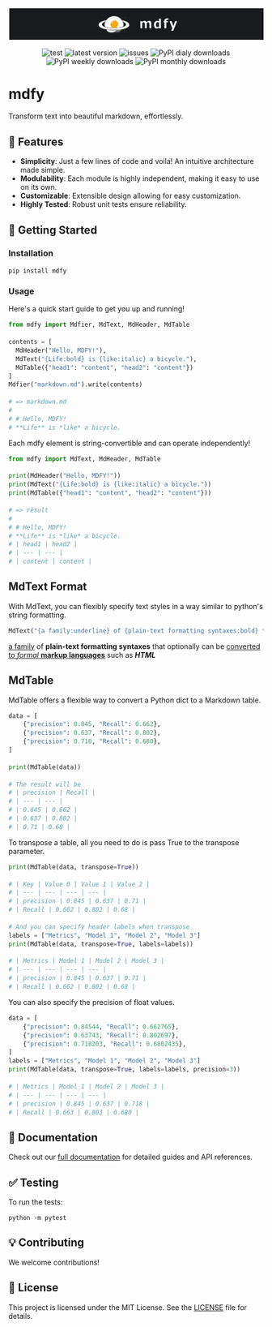 <p align="center">
  <br/>
  <br/>
  <picture>
    <img alt="mdfy teaser" src="https://raw.githubusercontent.com/argonism/mdfy/main/teaser.png" style="max-width: 100%;">
  </picture>
</p>

<p align="center">
    <img alt="test" src="https://img.shields.io/github/actions/workflow/status/argonism/mdfy/test_for_pr.yml?logo=pytest&label=test&color=green">
    <img alt="latest version" src="https://img.shields.io/github/v/tag/argonism/mdfy?logo=pypi&logoColor=white&label=latest%20version">
    <img alt="issues" src="https://img.shields.io/github/issues/argonism/mdfy">
    <img alt="PyPI dialy downloads" src="https://img.shields.io/pypi/dd/mdfy">
    <img alt="PyPI weekly downloads" src="https://img.shields.io/pypi/dw/mdfy">
    <img alt="PyPI monthly downloads" src="https://img.shields.io/pypi/dm/mdfy">

</p>

# mdfy

Transform text into beautiful markdown, effortlessly.

<!-- <p align="center">
  <img src="path_to_your_project_logo_or_image" alt="MDFY Logo" width="400">
</p> -->

## 🌟 Features

- **Simplicity**: Just a few lines of code and voila! An intuitive architecture made simple.
- **Modulability**: Each module is highly independent, making it easy to use on its own.
- **Customizable**: Extensible design allowing for easy customization.
- **Highly Tested**: Robust unit tests ensure reliability.

## 🚀 Getting Started

### Installation

```shell
pip install mdfy
```

### Usage

Here's a quick start guide to get you up and running!

```python
from mdfy import Mdfier, MdText, MdHeader, MdTable

contents = [
  MdHeader("Hello, MDFY!"),
  MdText("{Life:bold} is {like:italic} a bicycle."),
  MdTable({"head1": "content", "head2": "content"})
]
Mdfier("markdown.md").write(contents)

# => markdown.md
#
# # Hello, MDFY!
# **Life** is *like* a bicycle.
```

Each mdfy element is string-convertible and can operate independently!

```python
from mdfy import MdText, MdHeader, MdTable

print(MdHeader("Hello, MDFY!"))
print(MdText("{Life:bold} is {like:italic} a bicycle."))
print(MdTable({"head1": "content", "head2": "content"}))

# => result
#
# # Hello, MDFY!
# **Life** is *like* a bicycle.
# | head1 | head2 |
# | --- | --- |
# | content | content |
```

## MdText Format

With MdText, you can flexibly specify text styles in a way similar to python's string formatting.

```python
MdText("{a family:underline} of {plain-text formatting syntaxes:bold} that optionally can be {converted to {formal:italic} {markup languages:bold}:underline} such as {HTML:strong}")
```

<u>a family</u> of **plain-text formatting syntaxes** that optionally can be <u>converted to _formal_ **markup languages**</u> such as **_HTML_**

## MdTable

MdTable offers a flexible way to convert a Python dict to a Markdown table.

```python
data = [
    {"precision": 0.845, "Recall": 0.662},
    {"precision": 0.637, "Recall": 0.802},
    {"precision": 0.710, "Recall": 0.680},
]

print(MdTable(data))

# The result will be
# | precision | Recall |
# | --- | --- |
# | 0.845 | 0.662 |
# | 0.637 | 0.802 |
# | 0.71 | 0.68 |
```

To transpose a table, all you need to do is pass True to the transpose parameter.

```python
print(MdTable(data, transpose=True))

# | Key | Value 0 | Value 1 | Value 2 |
# | --- | --- | --- | --- |
# | precision | 0.845 | 0.637 | 0.71 |
# | Recall | 0.662 | 0.802 | 0.68 |

# And you can specify header labels when transpose
labels = ["Metrics", "Model 1", "Model 2", "Model 3"]
print(MdTable(data, transpose=True, labels=labels))

# | Metrics | Model 1 | Model 2 | Model 3 |
# | --- | --- | --- | --- |
# | precision | 0.845 | 0.637 | 0.71 |
# | Recall | 0.662 | 0.802 | 0.68 |
```

You can also specify the precision of float values.

```python
data = [
    {"precision": 0.84544, "Recall": 0.662765},
    {"precision": 0.63743, "Recall": 0.802697},
    {"precision": 0.718203, "Recall": 0.6802435},
]
labels = ["Metrics", "Model 1", "Model 2", "Model 3"]
print(MdTable(data, transpose=True, labels=labels, precision=3))

# | Metrics | Model 1 | Model 2 | Model 3 |
# | --- | --- | --- | --- |
# | precision | 0.845 | 0.637 | 0.718 |
# | Recall | 0.663 | 0.803 | 0.680 |
```

## 📖 Documentation

Check out our [full documentation](https://mdfy.readthedocs.io/en/latest/#) for detailed guides and API references.

## ✅ Testing

To run the tests:

```shell
python -m pytest
```

## 💡 Contributing

We welcome contributions!

## 📜 License

This project is licensed under the MIT License. See the [LICENSE](LICENSE) file for details.
